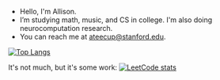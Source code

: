 - Hello, I'm Allison.
- I’m studying math, music, and CS in college. I'm also doing neurocomputation research.
- You can reach me at ateecup@stanford.edu.

[![Top Langs](https://github-readme-stats.vercel.app/api/top-langs/?username=WorldsEndDunce&layout=compact&theme=tokyonight&hide=tex)](https://github.com/anuraghazra/github-readme-stats) 

It's not much, but it's some work:
[![LeetCode stats](https://leetcode-stats-six.vercel.app/api?username=WorldsEndDunce&theme=dark)](https://github.com/KnlnKS/leetcode-stats)
<!---
WorldsEndDunce/WorldsEndDunce is a ✨ special ✨ repository because its `README.md` (this file) appears on your GitHub profile.
You can click the Preview link to take a look at your changes.
--->
